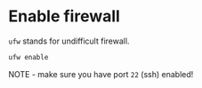 # Enable firewall
`ufw` stands for undifficult firewall.

``` sh
ufw enable
```
NOTE - make sure you have port `22` (ssh) enabled!

